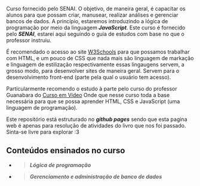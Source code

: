 Curso fornecido pelo SENAI. O objetivo, de maneira geral, é capacitar os alunos para que possam criar, manusear, realizar análises e gerenciar bancos de dados. A princípio, estaremos introduzindo a lógica de programação por meio da linguagem ***JavaScript***. Este curso é fornecido pelo ***SENAI***, estarei aqui seguindo o guia de estudos com base no que o professor instruiu.

É recomendado o acesso ao site [W3Schools](https://www.w3schools.com/) para que possamos trabalhar com HTML, e um pouco de CSS que nada mais são linguagem de markação e linguagem de estilização respectivamente essas lingaugens servem, a grosso modo, para desenvolver sites de maneira geral. Servem para o desenvolvimento front-end (parte pela qual o usuário tem acesso).

Particularmente recomendo o estudo à parte pelo curso do professor Guanabara do [Curso em Vídeo](https://www.youtube.com/playlist?list=PLHz_AreHm4dkZ9-atkcmcBaMZdmLHft8n) Onde que nesse curso toda a base necessária para que se possa aprender HTML, CSS e JavaScript (uma linguagem de programação).

Este repositório está estruturado no ***github pages*** sendo que esta pagina web é apenas para resolução de atividades do livro que nos foi passado. Sinta-se livre para explorar :3

## Conteúdos ensinados no curso
- >***Lógica de programação***
- >***Gerenciamento e administração de banco de dados***

